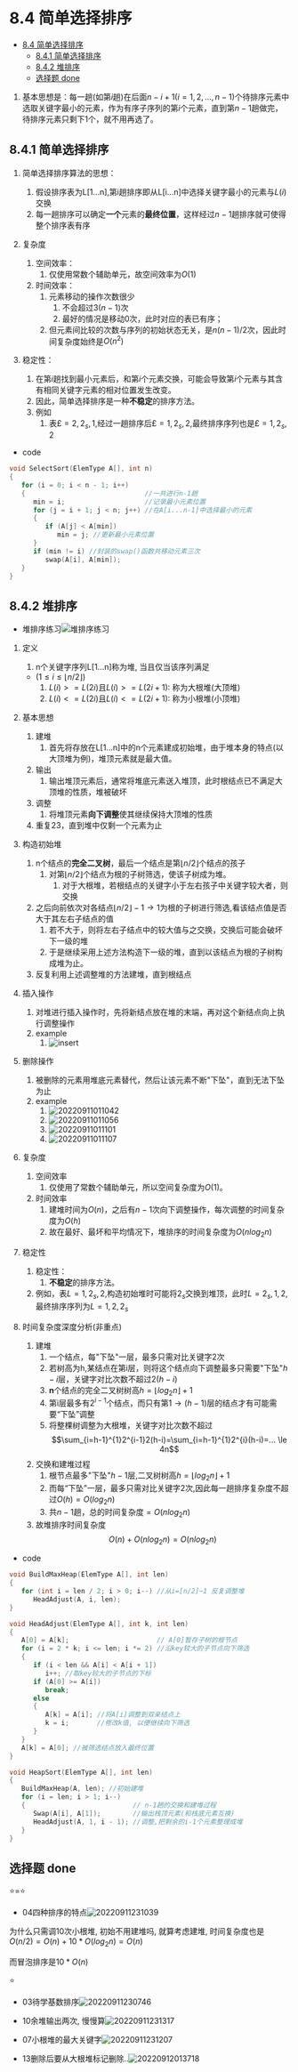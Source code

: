 # 8.4 简单选择排序

- [8.4 简单选择排序](#84-简单选择排序)
  - [8.4.1 简单选择排序](#841-简单选择排序)
  - [8.4.2 堆排序](#842-堆排序)
  - [选择题 done](#选择题-done)

1. 基本思想是：每一趟(如第$i$趟)在后面$n-i+1 (i=1,2,...,n-1)$个待排序元素中选取关键字最小的元素，作为有序子序列的第$i$个元素，直到第$n-1$趟做完，待排序元素只剩下$1$个，就不用再选了。

## 8.4.1 简单选择排序

1. 简单选择排序算法的思想：
   1. 假设排序表为L[1...n],第i趟排序即从L[i...n]中选择关键字最小的元素与$L(i)$交换
   2. 每一趟排序可以确定**一个**元素的**最终位置**，这样经过$n-1$趟排序就可使得整个排序表有序

2. 复杂度
   1. 空间效率：
      1. 仅使用常数个辅助单元，故空间效率为$O(1)$
   2. 时间效率：
      1. 元素移动的操作次数很少
          1. 不会超过$3(n-1)$次
          2. 最好的情况是移动$0$次，此时对应的表已有序；
      2. 但元素间比较的次数与序列的初始状态无关，是$n(n-1)/2$次，因此时间复杂度始终是$O(n^2)$

3. 稳定性：
   1. 在第$i$趟找到最小元素后，和第$i$个元素交换，可能会导致第$i$个元素与其含有相同关键字元素的相对位置发生改变。
   2. 因此，简单选择排序是一种**不稳定**的排序方法。
   3. 例如
      1. 表$£={2,2_s,1}$,经过一趟排序后$£={1,2_s,2}$,最终排序序列也是$£={1,2_s,2}$

- code

```c
void SelectSort(ElemType A[], int n)
{
   for (i = 0; i < n - 1; i++)
   {                              //一共进行n-1趟
      min = i;                    //记录最小元素位置
      for (j = i + 1; j < n; j++) //在A[i...n-1]中选择最小的元素
      {
         if (A[j] < A[min])
            min = j; //更新最小元素位置
      }
      if (min != i) //封装的swap()函数共移动元素三次
         swap(A[i], A[min]);
   }
}
```

## 8.4.2 堆排序

- 堆排序练习![堆排序练习](https://raw.githubusercontent.com/Logible/Image/main/note_image/20220910230433.png)

1. 定义
   1. n个关键字序列L[1...n]称为堆, 当且仅当该序列满足
    - $(1\le i\le \lfloor n/2\rfloor)$
      1. $L(i)>=L(2i)$且$L(i)>=L(2i+1)$: 称为大根堆(大顶堆)
      2. $L(i)<=L(2i)$且$L(i)<=L(2i+1)$: 称为小根堆(小顶堆)

2. 基本思想
   1. 建堆
      1. 首先将存放在L[1...n]中的n个元素建成初始堆，由于堆本身的特点(以大顶堆为例)，堆顶元素就是最大值。
   2. 输出
      1. 输出堆顶元素后，通常将堆底元素送入堆顶，此时根结点已不满足大顶堆的性质，堆被破坏
   3. 调整
      1. 将堆顶元素**向下调整**使其继续保持大顶堆的性质
   4. 重复23，直到堆中仅剩一个元素为止

3. 构造初始堆
   1. n个结点的**完全二叉树**，最后一个结点是第$\lfloor n/2\rfloor$个结点的孩子
      1. 对第$\lfloor n/2\rfloor$个结点为根的子树筛选，使该子树成为堆。
         1. 对于大根堆，若根结点的关键字小于左右孩子中关键字较大者，则交换
   2. 之后向前依次对各结点$\lfloor n/2\rfloor-1 \to 1$为根的子树进行筛选,看该结点值是否大于其左右子结点的值
      1. 若不大于，则将左右子结点中的较大值与之交换，交换后可能会破坏下一级的堆
      2. 于是继续采用上述方法构造下一级的堆，直到以该结点为根的子树构成堆为止。
   3. 反复利用上述调整堆的方法建堆，直到根结点

4. 插入操作
   1. 对堆进行插入操作时，先将新结点放在堆的末端，再对这个新结点向上执行调整操作
   2. example
      1. ![insert](https://raw.githubusercontent.com/Logible/Image/main/note_image/20220911010638.png)

5. 删除操作
   1. 被删除的元素用堆底元素替代，然后让该元素不断"下坠"，直到无法下坠为止
   2. example
      1. ![20220911011042](https://raw.githubusercontent.com/Logible/Image/main/note_image/20220911011042.png)
      2. ![20220911011056](https://raw.githubusercontent.com/Logible/Image/main/note_image/20220911011056.png)
      3. ![20220911011101](https://raw.githubusercontent.com/Logible/Image/main/note_image/20220911011101.png)
      4. ![20220911011107](https://raw.githubusercontent.com/Logible/Image/main/note_image/20220911011107.png)

6. 复杂度
   1. 空间效率
      1. 仅使用了常数个辅助单元，所以空间复杂度为$O(1)$。
   2. 时间效率
      1. 建堆时间为$O(n)$，之后有$n-1$次向下调整操作，每次调整的时间复杂度为$O(h)$
      2. 故在最好、最坏和平均情况下，堆排序的时间复杂度为$O(nlog_2n)$

7. 稳定性
   1. 稳定性：
      1. **不稳定**的排序方法。
   2. 例如，表$L={1,2_s,2}$,构造初始堆时可能将$2_s$交换到堆顶，此时$L={2_s,1,2}$,最终排序序列为$L={1,2,2_s}$

8. 时间复杂度深度分析(非重点)
   1. 建堆
      1. 一个结点，每"下坠"一层，最多只需对比关键字2次
      2. 若树高为h,某结点在第i层，则将这个结点向下调整最多只需要"下坠"$h-i$层，关键字对比次数不超过$2(h-i)$
      3. **n**个结点的完全二叉树树高$h= \lfloor log_2n\rfloor + 1$
      4. 第i层最多有$2^{i-1}$个结点，而只有第$1 \to (h-1)$层的结点才有可能需要“下坠”调整
      5. 将整棵树调整为大根堆，关键字对比次数不超过
      $$\sum_{i=h-1}^{1}2^{i-1}2(h-i)=\sum_{i=h-1}^{1}2^{i}(h-i)=... \le 4n$$
   2. 交换和建堆过程
      1. 根节点最多"下坠"$h-1$层,二叉树树高$h= \lfloor log_2n\rfloor + 1$
      2. 而每“下坠”一层，最多只需对比关键字2次,因此每一趟排序复杂度不超过$O(h)= O(log_2n)$
      3. 共$n-1$趟，总的时间复杂度$=O(nlog_2n)$
   3. 故堆排序时间复杂度
   $$O(n)+O(nlog_2n)=O(nlog_2n)$$

- code

```c
void BuildMaxHeap(ElemType A[], int len)
{
   for (int i = len / 2; i > 0; i--) //从i=[n/2]~1 反复调整堆
      HeadAdjust(A, i, len);
}

void HeadAdjust(ElemType A[], int k, int len)
{
   A[0] = A[k];                      // A[0]暂存子树的根节点
   for (i = 2 * k; i <= len; i *= 2) //沿key较大的子节点向下筛选
   {
      if (i < len && A[i] < A[i + 1])
         i++; //取key较大的子节点的下标
      if (A[0] >= A[i])
         break;
      else
      {
         A[k] = A[i]; //将A[i]调整到双亲结点上
         k = i;       //修改k值, 以便继续向下筛选
      }
   }
   A[k] = A[0]; //被筛选结点放入最终位置
}

void HeapSort(ElemType A[], int len)
{
   BuildMaxHeap(A, len); //初始建堆
   for (i = len; i > 1; i--)
   {                           // n-1趟的交换和建堆过程
      Swap(A[i], A[1]);        //输出栈顶元素(和栈底元素互换)
      HeadAdjust(A, 1, i - 1); //调整,把剩余的i-1个元素整理成堆
   }
}
```

## 选择题 done

⭐=⭐

- 04四种排序的特点![20220911231039](https://raw.githubusercontent.com/Logible/Image/main/note_image/20220911231039.png)

为什么只需调10次小根堆, 初始不用建堆吗, 就算考虑建堆, 时间复杂度也是$O(n/2)=O(n)+10*O(log_2n)=O(n)$

而冒泡排序是$10*O(n)$

⭐

- 03待学基数排序![20220911230746](https://raw.githubusercontent.com/Logible/Image/main/note_image/20220911230746.png)

- 10余堆输出两次, 慢慢算![20220911231317](https://raw.githubusercontent.com/Logible/Image/main/note_image/20220911231317.png)

- 07小根堆的最大关键字![20220911231207](https://raw.githubusercontent.com/Logible/Image/main/note_image/20220911231207.png)

- 13删除后要从大根堆标记删除..![20220912013718](https://raw.githubusercontent.com/Logible/Image/main/note_image/20220912013718.png)
